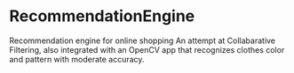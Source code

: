 # RecommendationEngine
Recommendation engine for online shopping
An attempt at Collabarative Filtering, also integrated with an OpenCV app that recognizes clothes color and pattern with moderate accuracy.
